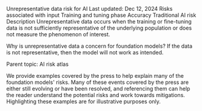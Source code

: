Unrepresentative data risk for AI
Last updated: Dec 12, 2024
Risks associated with input
Training and tuning phase
Accuracy
Traditional AI risk
Description
Unrepresentative data occurs when the training or fine-tuning data is not sufficiently representative of the underlying population or does not measure the phenomenon of interest.

Why is unrepresentative data a concern for foundation models?
If the data is not representative, then the model will not work as intended.

Parent topic: AI risk atlas

We provide examples covered by the press to help explain many of the foundation models' risks. Many of these events covered by the press are either still evolving or have been resolved, and referencing them can help the reader understand the potential risks and work towards mitigations. Highlighting these examples are for illustrative purposes only.
